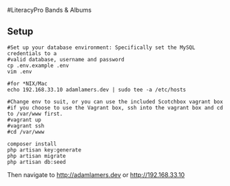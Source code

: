 #LiteracyPro Bands & Albums

## Setup

```
#Set up your database environment: Specifically set the MySQL credentials to a
#valid database, username and password
cp .env.example .env
vim .env

#for *NIX/Mac
echo 192.168.33.10 adamlamers.dev | sudo tee -a /etc/hosts

#Change env to suit, or you can use the included Scotchbox vagrant box
#if you choose to use the Vagrant box, ssh into the vagrant box and cd to /var/www first.
#vagrant up
#vagrant ssh
#cd /var/www

composer install
php artisan key:generate
php artisan migrate
php artisan db:seed
```

Then navigate to http://adamlamers.dev or http://192.168.33.10

